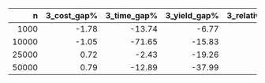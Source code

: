 |     n |   3_cost_gap% |   3_time_gap% |   3_yield_gap% |   3_relative_dist_gap% |
|------:|--------------:|--------------:|---------------:|-----------------------:|
|  1000 |         -1.78 |        -13.74 |          -6.77 |                   4.89 |
| 10000 |         -1.05 |        -71.65 |         -15.83 |                  24.89 |
| 25000 |          0.72 |         -2.43 |         -19.26 |                  21.49 |
| 50000 |          0.79 |        -12.89 |         -37.99 |                  32.26 |